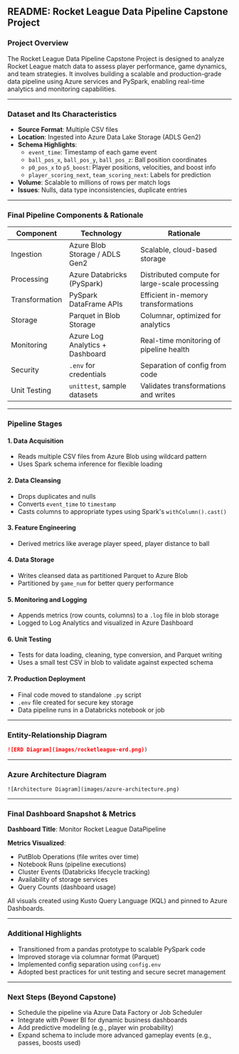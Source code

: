 ## README: Rocket League Data Pipeline Capstone Project

### Project Overview
The Rocket League Data Pipeline Capstone Project is designed to analyze Rocket League match data to assess player performance, game dynamics, and team strategies. It involves building a scalable and production-grade data pipeline using Azure services and PySpark, enabling real-time analytics and monitoring capabilities.

---

### Dataset and Its Characteristics
- **Source Format**: Multiple CSV files
- **Location**: Ingested into Azure Data Lake Storage (ADLS Gen2)
- **Schema Highlights**:
  - `event_time`: Timestamp of each game event
  - `ball_pos_x`, `ball_pos_y`, `ball_pos_z`: Ball position coordinates
  - `p0_pos_x` to `p5_boost`: Player positions, velocities, and boost info
  - `player_scoring_next`, `team_scoring_next`: Labels for prediction
- **Volume**: Scalable to millions of rows per match logs
- **Issues**: Nulls, data type inconsistencies, duplicate entries

---

### Final Pipeline Components & Rationale
| Component | Technology | Rationale |
|-----------|------------|-----------|
| Ingestion | Azure Blob Storage / ADLS Gen2 | Scalable, cloud-based storage |
| Processing | Azure Databricks (PySpark) | Distributed compute for large-scale processing |
| Transformation | PySpark DataFrame APIs | Efficient in-memory transformations |
| Storage | Parquet in Blob Storage | Columnar, optimized for analytics |
| Monitoring | Azure Log Analytics + Dashboard | Real-time monitoring of pipeline health |
| Security | `.env` for credentials | Separation of config from code |
| Unit Testing | `unittest`, sample datasets | Validates transformations and writes |

---

### Pipeline Stages
#### 1. Data Acquisition
- Reads multiple CSV files from Azure Blob using wildcard pattern
- Uses Spark schema inference for flexible loading

#### 2. Data Cleansing
- Drops duplicates and nulls
- Converts `event_time` to `timestamp`
- Casts columns to appropriate types using Spark's `withColumn().cast()`

#### 3. Feature Engineering
- Derived metrics like average player speed, player distance to ball

#### 4. Data Storage
- Writes cleansed data as partitioned Parquet to Azure Blob
- Partitioned by `game_num` for better query performance

#### 5. Monitoring and Logging
- Appends metrics (row counts, columns) to a `.log` file in blob storage
- Logged to Log Analytics and visualized in Azure Dashboard

#### 6. Unit Testing
- Tests for data loading, cleaning, type conversion, and Parquet writing
- Uses a small test CSV in blob to validate against expected schema

#### 7. Production Deployment
- Final code moved to standalone `.py` script
- `.env` file created for secure key storage
- Data pipeline runs in a Databricks notebook or job

---

### Entity-Relationship Diagram
```md
![ERD Diagram](images/rocketleague-erd.png))
```

---

### Azure Architecture Diagram
```
![Architecture Diagram](images/azure-architecture.png)
```

---

### Final Dashboard Snapshot & Metrics
**Dashboard Title**: Monitor Rocket League DataPipeline

**Metrics Visualized**:
- PutBlob Operations (file writes over time)
- Notebook Runs (pipeline executions)
- Cluster Events (Databricks lifecycle tracking)
- Availability of storage services
- Query Counts (dashboard usage)

All visuals created using Kusto Query Language (KQL) and pinned to Azure Dashboards.

---

### Additional Highlights
- Transitioned from a pandas prototype to scalable PySpark code
- Improved storage via columnar format (Parquet)
- Implemented config separation using `config.env`
- Adopted best practices for unit testing and secure secret management

---

### Next Steps (Beyond Capstone)
- Schedule the pipeline via Azure Data Factory or Job Scheduler
- Integrate with Power BI for dynamic business dashboards
- Add predictive modeling (e.g., player win probability)
- Expand schema to include more advanced gameplay events (e.g., passes, boosts used)

